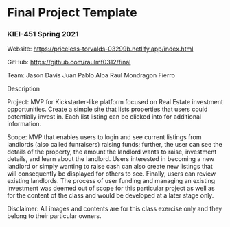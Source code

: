 # Final Project Template

### KIEI-451 Spring 2021

Website: https://priceless-torvalds-03299b.netlify.app/index.html

GitHub: https://github.com/raulmf0312/final 

Team: 
Jason Davis
Juan Pablo Alba
Raul Mondragon Fierro

Description

Project: MVP for Kickstarter-like platform focused on Real Estate investment opportunities. Create a simple site that lists properties that users could potentially invest in. Each list listing can be clicked into for additional information.

Scope: MVP that enables users to login and see current listings from landlords (also called funraisers) raising funds; further, the user can see the details of the property, the amount the landlord wants to raise, investment details, and learn about the landlord. Users interested in becoming a new landlord or simply wanting to raise cash can also create new listings that will consequently be displayed for others to see. Finally, users can review existing landlords. The process of user funding and managing an existing investment was deemed out of scope for this particular project as well as for the content of the class and would be developed at a later stage only.

Disclaimer: All images and contents are for this class exercise only and they belong to their particular owners. 
